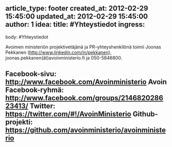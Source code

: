 article_type: footer
created_at: 2012-02-29 15:45:00
updated_at: 2012-02-29 15:45:00
author: 1
idea:
title: #Yhteystiedot
ingress:
---
body:
#Yhteystiedot

Avoimen ministeriön projektivetäjänä ja PR-yhteyshenkilönä toimii Joonas Pekkanen (<http://www.linkedin.com/in/pekkanen>), joonas.pekkanen(ät)avoinministerio.fi ja 050-5846800.

Facebook-sivu: http://www.facebook.com/Avoinministerio
Avoin Facebook-ryhmä: http://www.facebook.com/groups/214682028623413/
Twitter: https://twitter.com/#!/AvoinMinisterio
Github-projekti: https://github.com/avoinministerio/avoinministerio
---

